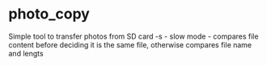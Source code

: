 # photo_copy
Simple tool to transfer photos from SD card
-s - slow mode - compares file content before deciding it is the same file, otherwise compares file name and lengts
